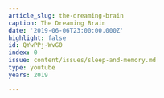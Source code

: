 ```yaml
---
article_slug: the-dreaming-brain
caption: The Dreaming Brain
date: '2019-06-06T23:00:00.000Z'
highlight: false
id: QYwPPj-WvG0
index: 0
issue: content/issues/sleep-and-memory.md
type: youtube
years: 2019

---
```

